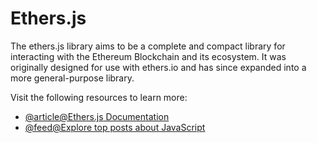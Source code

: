 # Ethers.js

The ethers.js library aims to be a complete and compact library for interacting with the Ethereum Blockchain and its ecosystem. It was originally designed for use with ethers.io and has since expanded into a more general-purpose library.

Visit the following resources to learn more:

- [@article@Ethers.js Documentation](https://docs.ethers.io/)
- [@feed@Explore top posts about JavaScript](https://app.daily.dev/tags/javascript?ref=roadmapsh)
